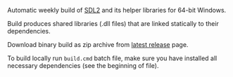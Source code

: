 Automatic weekly build of [SDL2][] and its helper libraries for 64-bit Windows.

Build produces shared libraries (.dll files) that are linked statically to their dependencies.

Download binary build as zip archive from [latest release][] page.

To build locally run `build.cmd` batch file, make sure you have installed all necessary dependencies (see the beginning of file).

[SDL2]: https://www.libsdl.org/
[latest release]: https://github.com/mmozeiko/build-sdl2/releases/latest
